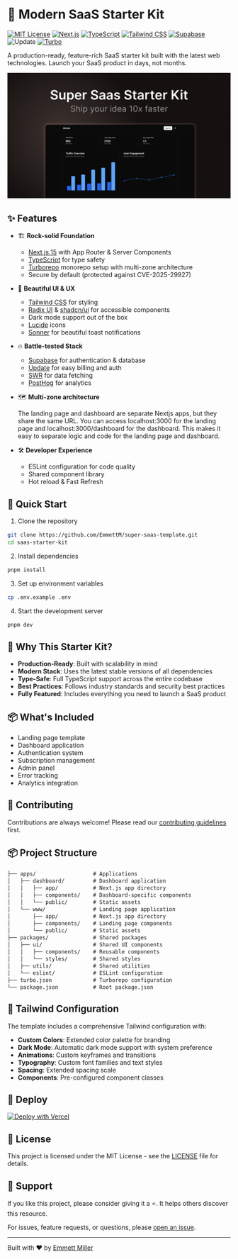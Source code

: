 # 🚀 Modern SaaS Starter Kit

[![MIT License](https://img.shields.io/badge/License-MIT-green.svg)](https://choosealicense.com/licenses/mit/) [![Next.js](https://img.shields.io/badge/Next.js-15.3.0-black)](https://nextjs.org/) [![TypeScript](https://img.shields.io/badge/TypeScript-5.8.2-blue)](https://www.typescriptlang.org/) [![Tailwind CSS](https://img.shields.io/badge/Tailwind_CSS-4.1.3-38B2AC)](https://tailwindcss.com/) [![Supabase](https://img.shields.io/badge/Supabase-2.49.4-181818)](https://supabase.com/) ![Update](https://img.shields.io/badge/Update-0.3.4-ffffff?color=ff623b) [![Turbo](https://img.shields.io/badge/Turbo-2.5.0-000000)](https://turborepo.org/)

A production-ready, feature-rich SaaS starter kit built with the latest web technologies. Launch your SaaS product in days, not months.

![Demo Screenshot](thumbnail.png)

## ✨ Features

- 🏗️ **Rock-solid Foundation**

  - [Next.js 15](https://nextjs.org/) with App Router & Server Components
  - [TypeScript](https://www.typescriptlang.org/) for type safety
  - [Turborepo](https://turborepo.org/) monorepo setup with multi-zone architecture
  - Secure by default (protected against CVE-2025-29927)

- 💅 **Beautiful UI & UX**

  - [Tailwind CSS](https://tailwindcss.com/) for styling
  - [Radix UI](https://www.radix-ui.com/) & [shadcn/ui](https://ui.shadcn.com/) for accessible components
  - Dark mode support out of the box
  - [Lucide](https://lucide.dev/) icons
  - [Sonner](https://sonner.emilkowal.ski/) for beautiful toast notifications

- 🔥 **Battle-tested Stack**

  - [Supabase](https://supabase.com/) for authentication & database
  - [Update](https://update.dev) for easy billing and auth
  - [SWR](https://swr.vercel.app/) for data fetching
  - [PostHog](https://posthog.com/) for analytics

- 🗺️ **Multi-zone architecture**

  The landing page and dashboard are separate Nextjs apps, but they share the same URL. You can access localhost:3000 for the landing page and localhost:3000/dashboard for the dashboard. This makes it easy to separate logic and code for the landing page and dashboard.

- 🛠️ **Developer Experience**
  - ESLint configuration for code quality
  - Shared component library
  - Hot reload & Fast Refresh

## 🚀 Quick Start

1. Clone the repository

```bash
git clone https://github.com/EmmettM/super-saas-template.git
cd saas-starter-kit
```

2. Install dependencies

```bash
pnpm install
```

3. Set up environment variables

```bash
cp .env.example .env
```

4. Start the development server

```bash
pnpm dev
```

## 🌟 Why This Starter Kit?

- **Production-Ready**: Built with scalability in mind
- **Modern Stack**: Uses the latest stable versions of all dependencies
- **Type-Safe**: Full TypeScript support across the entire codebase
- **Best Practices**: Follows industry standards and security best practices
- **Fully Featured**: Includes everything you need to launch a SaaS product

## 📦 What's Included

- Landing page template
- Dashboard application
- Authentication system
- Subscription management
- Admin panel
- Error tracking
- Analytics integration

## 🤝 Contributing

Contributions are always welcome! Please read our [contributing guidelines](CONTRIBUTING.md) first.

## 📦 Project Structure

```
├── apps/                  # Applications
│   ├── dashboard/         # Dashboard application
│   │   ├── app/           # Next.js app directory
│   │   ├── components/    # Dashboard-specific components
│   │   └── public/        # Static assets
│   └── www/               # Landing page application
│       ├── app/           # Next.js app directory
│       ├── components/    # Landing page components
│       └── public/        # Static assets
├── packages/              # Shared packages
│   ├── ui/                # Shared UI components
│   │   ├── components/    # Reusable components
│   │   └── styles/        # Shared styles
│   ├── utils/             # Shared utilities
│   └── eslint/            # ESLint configuration
├── turbo.json             # Turborepo configuration
└── package.json           # Root package.json
```

## 🎨 Tailwind Configuration

The template includes a comprehensive Tailwind configuration with:

- **Custom Colors**: Extended color palette for branding
- **Dark Mode**: Automatic dark mode support with system preference
- **Animations**: Custom keyframes and transitions
- **Typography**: Custom font families and text styles
- **Spacing**: Extended spacing scale
- **Components**: Pre-configured component classes

## 🚀 Deploy

[![Deploy with Vercel](https://vercel.com/button)](https://vercel.com/new/clone?repository-url=https://github.com/EmmettM/super-saas-template)

## 📝 License

This project is licensed under the MIT License - see the [LICENSE](LICENSE) file for details.

## 💪 Support

If you like this project, please consider giving it a ⭐️. It helps others discover this resource.

For issues, feature requests, or questions, please [open an issue](https://github.com/EmmettM/super-saas-template/issues).

---

Built with ❤️ by [Emmett Miller](https://github.com/EmmettM)
